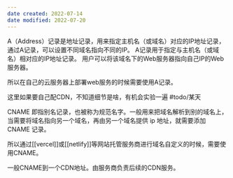 ```yaml
---
date created: 2022-07-14
date modified: 2022-07-20
---
```


A（Address）记录是地址记录，用来指定主机名（或域名）对应的IP地址记录，通过A记录，可以设置不同域名指向不同的IP。 A记录用于指定与主机名（或域名）相对应的IP地址记录。 用户可以将该域名下的Web服务器指向自己IP的Web服务器。

所以在自己的云服务器上部署web服务的时候需要使用A记录。

这里如果要自己配CDN，不知道细节是啥，有机会实验一遍 #todo/某天

CNAME 即指别名记录，也被称为规范名字。一般用来把域名解析到别的域名上，当需要将域名指向另一个域名，再由另一个域名提供 ip 地址，就需要添加 CNAME 记录。

所以通过[[vercel]]或[[netlify]]等网站托管服务商进行域名自定义的时候，需要使用CNAME。

一般CNAME到一个CDN地址。由服务商负责后续的CDN服务。
